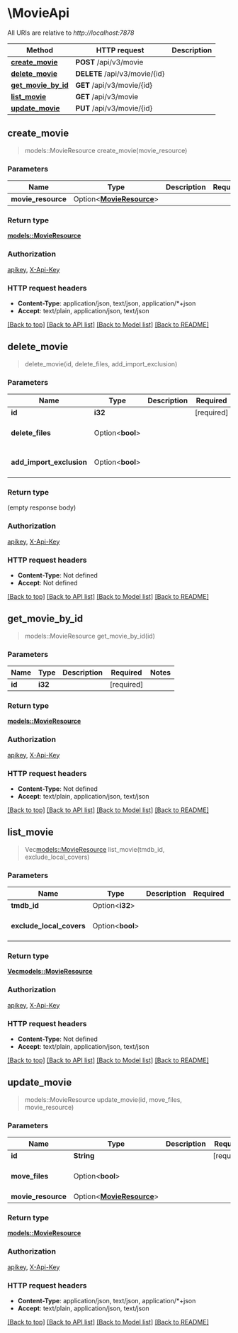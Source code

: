 # \MovieApi

All URIs are relative to *http://localhost:7878*

Method | HTTP request | Description
------------- | ------------- | -------------
[**create_movie**](MovieApi.md#create_movie) | **POST** /api/v3/movie | 
[**delete_movie**](MovieApi.md#delete_movie) | **DELETE** /api/v3/movie/{id} | 
[**get_movie_by_id**](MovieApi.md#get_movie_by_id) | **GET** /api/v3/movie/{id} | 
[**list_movie**](MovieApi.md#list_movie) | **GET** /api/v3/movie | 
[**update_movie**](MovieApi.md#update_movie) | **PUT** /api/v3/movie/{id} | 



## create_movie

> models::MovieResource create_movie(movie_resource)


### Parameters


Name | Type | Description  | Required | Notes
------------- | ------------- | ------------- | ------------- | -------------
**movie_resource** | Option<[**MovieResource**](MovieResource.md)> |  |  |

### Return type

[**models::MovieResource**](MovieResource.md)

### Authorization

[apikey](../README.md#apikey), [X-Api-Key](../README.md#X-Api-Key)

### HTTP request headers

- **Content-Type**: application/json, text/json, application/*+json
- **Accept**: text/plain, application/json, text/json

[[Back to top]](#) [[Back to API list]](../README.md#documentation-for-api-endpoints) [[Back to Model list]](../README.md#documentation-for-models) [[Back to README]](../README.md)


## delete_movie

> delete_movie(id, delete_files, add_import_exclusion)


### Parameters


Name | Type | Description  | Required | Notes
------------- | ------------- | ------------- | ------------- | -------------
**id** | **i32** |  | [required] |
**delete_files** | Option<**bool**> |  |  |[default to false]
**add_import_exclusion** | Option<**bool**> |  |  |[default to false]

### Return type

 (empty response body)

### Authorization

[apikey](../README.md#apikey), [X-Api-Key](../README.md#X-Api-Key)

### HTTP request headers

- **Content-Type**: Not defined
- **Accept**: Not defined

[[Back to top]](#) [[Back to API list]](../README.md#documentation-for-api-endpoints) [[Back to Model list]](../README.md#documentation-for-models) [[Back to README]](../README.md)


## get_movie_by_id

> models::MovieResource get_movie_by_id(id)


### Parameters


Name | Type | Description  | Required | Notes
------------- | ------------- | ------------- | ------------- | -------------
**id** | **i32** |  | [required] |

### Return type

[**models::MovieResource**](MovieResource.md)

### Authorization

[apikey](../README.md#apikey), [X-Api-Key](../README.md#X-Api-Key)

### HTTP request headers

- **Content-Type**: Not defined
- **Accept**: text/plain, application/json, text/json

[[Back to top]](#) [[Back to API list]](../README.md#documentation-for-api-endpoints) [[Back to Model list]](../README.md#documentation-for-models) [[Back to README]](../README.md)


## list_movie

> Vec<models::MovieResource> list_movie(tmdb_id, exclude_local_covers)


### Parameters


Name | Type | Description  | Required | Notes
------------- | ------------- | ------------- | ------------- | -------------
**tmdb_id** | Option<**i32**> |  |  |
**exclude_local_covers** | Option<**bool**> |  |  |[default to false]

### Return type

[**Vec<models::MovieResource>**](MovieResource.md)

### Authorization

[apikey](../README.md#apikey), [X-Api-Key](../README.md#X-Api-Key)

### HTTP request headers

- **Content-Type**: Not defined
- **Accept**: text/plain, application/json, text/json

[[Back to top]](#) [[Back to API list]](../README.md#documentation-for-api-endpoints) [[Back to Model list]](../README.md#documentation-for-models) [[Back to README]](../README.md)


## update_movie

> models::MovieResource update_movie(id, move_files, movie_resource)


### Parameters


Name | Type | Description  | Required | Notes
------------- | ------------- | ------------- | ------------- | -------------
**id** | **String** |  | [required] |
**move_files** | Option<**bool**> |  |  |[default to false]
**movie_resource** | Option<[**MovieResource**](MovieResource.md)> |  |  |

### Return type

[**models::MovieResource**](MovieResource.md)

### Authorization

[apikey](../README.md#apikey), [X-Api-Key](../README.md#X-Api-Key)

### HTTP request headers

- **Content-Type**: application/json, text/json, application/*+json
- **Accept**: text/plain, application/json, text/json

[[Back to top]](#) [[Back to API list]](../README.md#documentation-for-api-endpoints) [[Back to Model list]](../README.md#documentation-for-models) [[Back to README]](../README.md)

